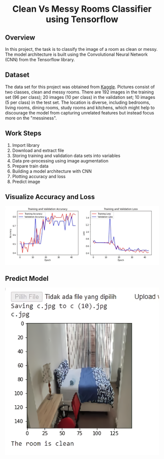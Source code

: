 <h1 align="center"> Clean Vs Messy Rooms Classifier using Tensorflow </h1>

## Overview
In this project, the task is to classify the image of a room as clean or messy. The model architecture is built using the Convolutional Neural Network (CNN) from the Tensorflow library.

## Dataset
The data set for this project was obtained from [Kaggle](https://www.kaggle.com/cdawn1/messy-vs-clean-room). Pictures consist of two classes, clean and messy rooms. There are 192 images in the training set (96 per class); 20 images (10 per class) in the validation set; 10 images (5 per class) in the test set. The location is diverse, including bedrooms, living rooms, dining rooms, study rooms and kitchens, which might help to discourage the model from capturing unrelated features but instead focus more on the "messiness".

## Work Steps
<ol>
  <li>Import library</li>
  <li>Download and extract file</li>
  <li>Storing training and validation data sets into variables</li>
  <li>Data pre-processing using image augmentation</li>
  <li>Prepare train data</li>
  <li>Building a model architecture with CNN</li>
  <li>Plotting accuracy and loss</li>
  <li>Predict image</li>
</ol>  

## Visualize Accuracy and Loss 
![training and loss metrics](images/accuracy_loss.JPG)

## Predict Model
![predict model](images/predict.JPG)
